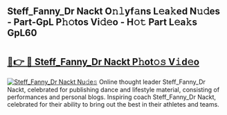 ## Steff_Fanny_Dr Nackt O𝚗𝚕yf𝚊ns L𝚎a𝚔ed N𝚞𝚍es - Part-GpL P𝚑𝚘tos Vi𝚍𝚎o - H𝚘𝚝 Part L𝚎a𝚔s GpL60

# <h2><a href="http://kf0sby.oniu.top/?m=Steff_Fanny_Dr+Nackt">🔗👉 🔴 Steff_Fanny_Dr Nackt P𝚑ot𝚘𝚜 V𝚒d𝚎o</a></h2>

[![Steff_Fanny_Dr Nackt Nu𝚍e𝚜](https://i.imgur.com/0qMVB7G.gif)](http://kf0sby.oniu.top/?m=Steff_Fanny_Dr+Nackt)
Online thought leader Steff_Fanny_Dr Nackt, celebrated for publishing dance and lifestyle material, consisting of performances and personal blogs. Inspiring coach Steff_Fanny_Dr Nackt, celebrated for their ability to bring out the best in their athletes and teams.  
